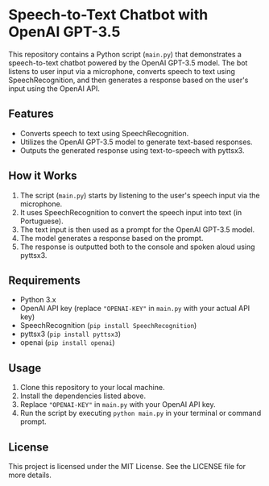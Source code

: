 # Speech-to-Text Chatbot with OpenAI GPT-3.5

This repository contains a Python script (`main.py`) that demonstrates a speech-to-text chatbot powered by the OpenAI GPT-3.5 model. The bot listens to user input via a microphone, converts speech to text using SpeechRecognition, and then generates a response based on the user's input using the OpenAI API.

## Features

- Converts speech to text using SpeechRecognition.
- Utilizes the OpenAI GPT-3.5 model to generate text-based responses.
- Outputs the generated response using text-to-speech with pyttsx3.

## How it Works

1. The script (`main.py`) starts by listening to the user's speech input via the microphone.
2. It uses SpeechRecognition to convert the speech input into text (in Portuguese).
3. The text input is then used as a prompt for the OpenAI GPT-3.5 model.
4. The model generates a response based on the prompt.
5. The response is outputted both to the console and spoken aloud using pyttsx3.

## Requirements

- Python 3.x
- OpenAI API key (replace `"OPENAI-KEY"` in `main.py` with your actual API key)
- SpeechRecognition (`pip install SpeechRecognition`)
- pyttsx3 (`pip install pyttsx3`)
- openai (`pip install openai`)

## Usage

1. Clone this repository to your local machine.
2. Install the dependencies listed above.
3. Replace `"OPENAI-KEY"` in `main.py` with your OpenAI API key.
4. Run the script by executing `python main.py` in your terminal or command prompt.

## License

This project is licensed under the MIT License. See the LICENSE file for more details.
